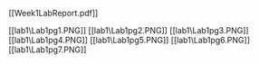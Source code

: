 [[Week1LabReport.pdf]]

[[lab1\Lab1pg1.PNG]]
[[lab1\Lab1pg2.PNG]]
[[lab1\Lab1pg3.PNG]]
[[lab1\Lab1pg4.PNG]]
[[lab1\Lab1pg5.PNG]]
[[lab1\Lab1pg6.PNG]]
[[lab1\Lab1pg7.PNG]]
